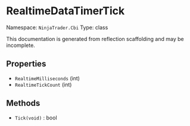 # RealtimeDataTimerTick

Namespace: `NinjaTrader.Cbi`
Type: class

This documentation is generated from reflection scaffolding and may be incomplete.

## Properties
- `RealtimeMilliseconds` (int)
- `RealtimeTickCount` (int)

## Methods
- `Tick(void)` : bool
